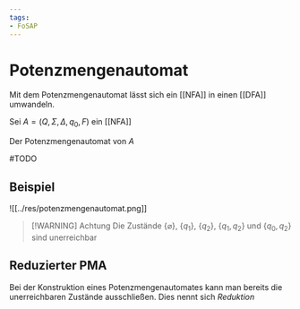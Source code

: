 ```yaml
---
tags:
- FoSAP
---
```

# Potenzmengenautomat
Mit dem Potenzmengenautomat lässt sich ein [[NFA]] in einen [[DFA]] umwandeln.

Sei $A=(Q,\Sigma,\Delta,q_0,F)$ ein [[NFA]]

Der Potenzmengenautomat von $A$

#TODO

## Beispiel
![[../res/potenzmengenautomat.png]]
>[!WARNING] Achtung
> Die Zustände $\{\varnothing\}$, $\{q_{1}\}$, $\{q_{2}\}$, $\{q_{1},q_{2}\}$ und $\{q_{0},q_{2}\}$  sind unerreichbar

## Reduzierter PMA
Bei der Konstruktion eines Potenzmengenautomates kann man bereits die unerreichbaren  Zustände ausschließen. Dies nennt sich *Reduktion*